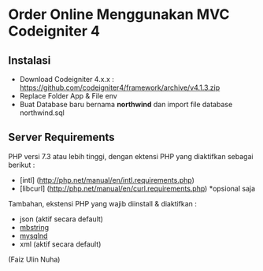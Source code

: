 # Order Online Menggunakan MVC Codeigniter 4

## Instalasi

- Download Codeigniter 4.x.x : https://github.com/codeigniter4/framework/archive/v4.1.3.zip
- Replace Folder App & File env
- Buat Database baru bernama **northwind** dan import file database northwind.sql

## Server Requirements

PHP versi 7.3 atau lebih tinggi, dengan ektensi PHP yang diaktifkan sebagai berikut :

- [intl] (http://php.net/manual/en/intl.requirements.php)
- [libcurl] (http://php.net/manual/en/curl.requirements.php) *opsional saja

Tambahan, ekstensi PHP yang wajib diinstall & diaktifkan :

- json (aktif secara default)
- [mbstring](http://php.net/manual/en/mbstring.installation.php)
- [mysqlnd](http://php.net/manual/en/mysqlnd.install.php)
- xml (aktif secara default)

(Faiz Ulin Nuha)
